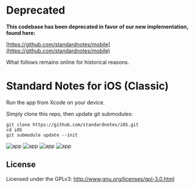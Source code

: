 # Deprecated

__This codebase has been deprecated in favor of our new implementation, found here:__

[https://github.com/standardnotes/mobile](https://github.com/standardnotes/mobile)

What follows remains online for historical reasons.

# Standard Notes for iOS (Classic)

Run the app from Xcode on your device.

Simply clone this repo, then update git submodules:

```
git clone https://github.com/standardnotes/iOS.git
cd iOS
git submodule update --init
```

![app](https://github.com/standardnotes/iOS/blob/master/screenshots/small/1.png?raw=true)
![app](https://github.com/standardnotes/iOS/blob/master/screenshots/small/2.png?raw=true)
![app](https://github.com/standardnotes/iOS/blob/master/screenshots/small/3.png?raw=true)
![app](https://github.com/standardnotes/iOS/blob/master/screenshots/small/4.png?raw=true)

## License

Licensed under the GPLv3: http://www.gnu.org/licenses/gpl-3.0.html
